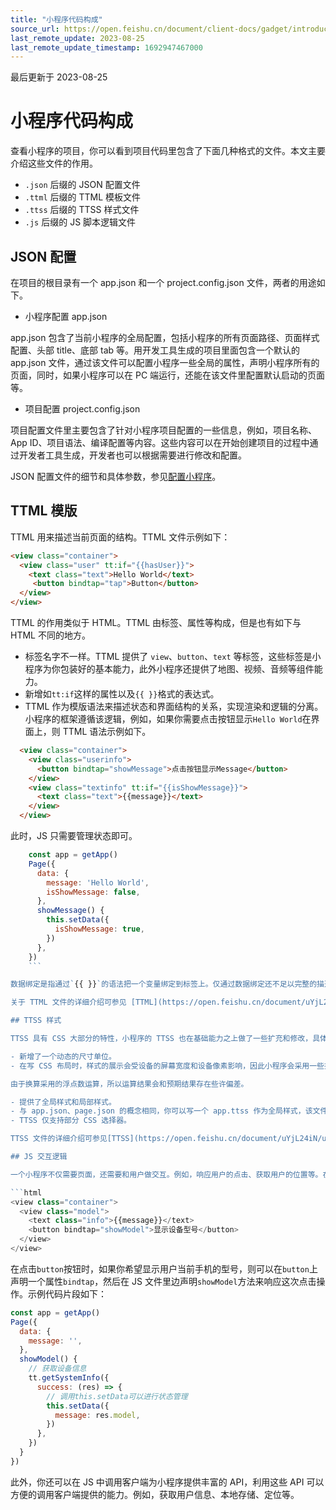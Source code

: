 ```yaml
---
title: "小程序代码构成"
source_url: https://open.feishu.cn/document/client-docs/gadget/introduction/code-structure
last_remote_update: 2023-08-25
last_remote_update_timestamp: 1692947467000
---
```

最后更新于 2023-08-25

# 小程序代码构成

查看小程序的项目，你可以看到项目代码里包含了下面几种格式的文件。本文主要介绍这些文件的作用。

- `.json` 后缀的 JSON 配置文件
- `.ttml` 后缀的 TTML 模板文件
- `.ttss` 后缀的 TTSS 样式文件
- `.js` 后缀的 JS 脚本逻辑文件

## JSON 配置

在项目的根目录有一个 app.json 和一个 project.config.json 文件，两者的用途如下。

- 小程序配置 app.json

app.json 包含了当前小程序的全局配置，包括小程序的所有页面路径、页面样式配置、头部 title、底部 tab 等。用开发工具生成的项目里面包含一个默认的 app.json 文件，通过该文件可以配置小程序一些全局的属性，声明小程序所有的页面，同时，如果小程序可以在 PC 端运行，还能在该文件里配置默认启动的页面等。

- 项目配置 project.config.json

项目配置文件里主要包含了针对小程序项目配置的一些信息，例如，项目名称、App ID、项目语法、编译配置等内容。这些内容可以在开始创建项目的过程中通过开发者工具生成，开发者也可以根据需要进行修改和配置。

JSON 配置文件的细节和具体参数，参见[配置小程序](https://open.feishu.cn/document/uYjL24iN/uEDNuEDNuEDN)。

## TTML 模版

TTML 用来描述当前页面的结构。TTML 文件示例如下：

```html
<view class="container">
  <view class="user" tt:if="{{hasUser}}">
    <text class="text">Hello World</text>
     <button bindtap="tap">Button</button>
  </view>
</view>
```

TTML 的作用类似于 HTML。TTML 由标签、属性等构成，但是也有如下与 HTML 不同的地方。

- 标签名字不一样。TTML 提供了 `view`、`button`、`text` 等标签，这些标签是小程序为你包装好的基本能力，此外小程序还提供了地图、视频、音频等组件能力。
- 新增如`tt:if`这样的属性以及`{{ }}`格式的表达式。
- TTML 作为模版语法来描述状态和界面结构的关系，实现渲染和逻辑的分离。小程序的框架遵循该逻辑，例如，如果你需要点击按钮显示`Hello World`在界面上，则 TTML 语法示例如下。

```html
  <view class="container">
    <view class="userinfo">
      <button bindtap="showMessage">点击按钮显示Message</button>
    </view>
    <view class="textinfo" tt:if="{{isShowMessage}}">
      <text class="text">{{message}}</text>
    </view>
  </view>
  ```

此时，JS 只需要管理状态即可。

```js
    const app = getApp()
    Page({
      data: {
        message: 'Hello World',
        isShowMessage: false,
      },
      showMessage() {
        this.setData({
          isShowMessage: true,
        })
      },
    })
    ```

数据绑定是指通过`{{ }}`的语法把一个变量绑定到标签上。仅通过数据绑定还不足以完整的描述状态和页面的关系，因此，还需要提供一些逻辑判断和循环遍历的功能，例如，`if / else`、`for`等能力。在小程序中，这些控制能力都用`tt:`开头的属性进行表达。

关于 TTML 文件的详细介绍可参见 [TTML](https://open.feishu.cn/document/uYjL24iN/ugzNugzNugzN)。

## TTSS 样式

TTSS 具有 CSS 大部分的特性，小程序的 TTSS 也在基础能力之上做了一些扩充和修改，具体说明如下。

- 新增了一个动态的尺寸单位。
- 在写 CSS 布局时，样式的展示会受设备的屏幕宽度和设备像素影响，因此小程序会采用一些技巧来换算像素单位。TTSS 在底层支持新的尺寸单位 rpx，你可以免去换算的步骤，交给小程序底层进行换算即可。

由于换算采用的浮点数运算，所以运算结果会和预期结果存在些许偏差。

- 提供了全局样式和局部样式。
- 与 app.json、page.json 的概念相同，你可以写一个 app.ttss 作为全局样式，该文件将作用于当前小程序的所有页面，而局部页面样式 page.ttss 仅对当前页面生效。
- TTSS 仅支持部分 CSS 选择器。

TTSS 文件的详细介绍可参见[TTSS](https://open.feishu.cn/document/uYjL24iN/uYDOuYDOuYDO)。

## JS 交互逻辑

一个小程序不仅需要页面，还需要和用户做交互。例如，响应用户的点击、获取用户的位置等。在小程序里，你可以通过 JS 文件来响应用户的操作。示例代码片段如下：

```html
<view class="container">
  <view class="model">
    <text class="info">{{message}}</text>
    <button bindtap="showModel">显示设备型号</button>
  </view>
</view>
```

在点击`button`按钮时，如果你希望显示用户当前手机的型号，则可以在`button`上声明一个属性`bindtap`，然后在 JS 文件里边声明`showModel`方法来响应这次点击操作。示例代码片段如下：

```js
const app = getApp()
Page({
  data: {
    message: '',
  },
  showModel() {
    // 获取设备信息
    tt.getSystemInfo({
      success: (res) => {
        // 调用this.setData可以进行状态管理
        this.setData({
          message: res.model,
        })
      },
    })
  }
})
```

此外，你还可以在 JS 中调用客户端为小程序提供丰富的 API，利用这些 API 可以方便的调用客户端提供的能力。例如，获取用户信息、本地存储、定位等。
